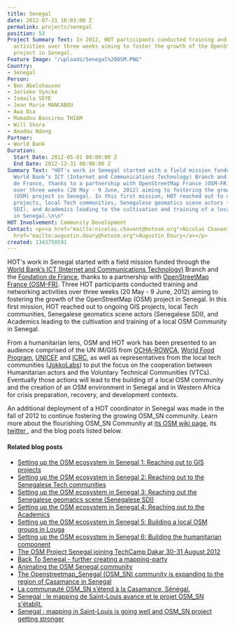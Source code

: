```yaml
---
title: Senegal
date: 2012-07-31 16:03:00 Z
permalink: projects/senegal
position: 53
Project Summary Text: In 2012, HOT participants conducted training and networking
  activities over three weeks aiming to foster the growth of the OpenStreetMap (OSM)
  project in Senegal.
Feature Image: "/uploads/Senegal%20OSM.PNG"
Country:
- Senegal
Person:
- Ben Abelshausen
- Jorieke Vyncke
- Ismaila SEYE
- Jean Marie MANCABOU
- Awa Dia
- Mamadou Bassirou THIAM
- Will Skora
- Amadou Ndong
Partner:
- World Bank
Duration:
  Start Date: 2012-05-01 00:00:00 Z
  End Date: 2012-12-31 00:00:00 Z
Summary Text: "HOT's work in Senegal started with a field mission funded through the
  World Bank’s ICT (Internet and Communications Technology) Branch and the Fondation
  de France, thanks to a partnership with OpenStreetMap France (OSM-FR). Three HOT participants conducted training and networking activities
  over three weeks (20 May - 9 June, 2012) aiming to fostering the growth of the OpenStreetMap
  (OSM) project in Senegal. In this first mission, HOT reached out to ongoing GIS
  projects, local Tech communities, Senegalese geomatics scene actors (Senegalese
  SDI), and Academics leading to the cultivation and training of a local OSM Community
  in Senegal.\n\n"
HOT Involvement: Community Development
Contact: <p><a href="mailto:nicolas.chavent@hotosm.org">Nicolas Chavent</a> <br><a
  href="mailto:augustin.doury@hotosm.org">Augustin Doury</a></p>
created: 1343750591
---
```


<p>HOT's work in Senegal started with a field mission funded through the <a href="http://www.worldbank.org/ict/">World Bank’s ICT (Internet and Communications Technology)</a> Branch and the <a href="http://www.fondationdefrance.org/">Fondation de France</a>, thanks to a partnership with <a href="http://openstreetmap.fr/">OpenStreetMap France (OSM-FR)</a>. Three HOT participants conducted training and networking activities over three weeks (20 May - 9 June, 2012) aiming to fostering the growth of the OpenStreetMap (OSM) project in Senegal. In this first mission, HOT reached out to ongoing GIS projects, local Tech communities, Senegalese geomatics scene actors (Senegalese SDI), and Academics leading to the cultivation and training of a local OSM Community in Senegal. <!--break--></p><p>From a humanitarian lens, OSM and HOT work has been presented to an audience comprised of the UN IM/GIS from <a href="http://ochaonline.un.org/Default.aspx?alias=ochaonline.un.org/rowca">OCHA-ROWCA</a>, <a href="http://www.wfp.org/countries/senegal">World Food Program</a>, <a href="http://www.unicef.org/infobycountry/senegal.html">UNICEF</a> and <a href="http://www.icrc.org/eng/where-we-work/africa/senegal/index.jsp">ICRC</a>, as well as representatives from the local tech communities (<a href="http://www.jokkolabs.net/">JokkoLabs</a>) to put the focus on the cooperation between Humanitarian actors and the Voluntary Technical Communities (VTCs). Eventually those actions will lead to the building of a local OSM community and the creation of an OSM environment in Senegal and in Western Africa for crisis preparation, recovery, and development contexts.</p><p>An additional deployment of a HOT coordinator in Senegal was made in the fall of 2012 to continue fostering the growing OSM_SN community. Learn more about the flourishing OSM_SN Community at <a href="http://wiki.openstreetmap.org/wiki/Senegal"> its OSM wiki page</a>, its <a href="https://twitter.com/OpenStreetMapSn">twitter </a>, and the blog posts listed below.</p><h4>Related blog posts</h4><ul><li><a href="http://hot.openstreetmap.org/updates/2012-07-31_setting_up_the_osm_ecosystem_in_senegal_1_reaching_out_to_gis_projects">Setting up the OSM ecosystem in Senegal 1: Reaching out to GIS projects</a></li><li><a href="http://hot.openstreetmap.org/updates/2012-08-06_setting_up_the_osm_ecosystem_in_senegal_2_reaching_out_to_the_senegalese_tech_com">Setting up the OSM ecosystem in Senegal 2: Reaching out to the Senegalese Tech communities</a></li><li><a href="http://hot.openstreetmap.org/updates/2012-08-08_setting_up_the_osm_ecosystem_in_senegal_3_reaching_out_the_senegalese_geomatics_s">Setting up the OSM ecosystem in Senegal 3: Reaching out the Senegalese geomatics scene (Senegalese SDI)</a></li><li><a href="http://hot.openstreetmap.org/updates/2012-08-11_setting_up_the_osm_ecosystem_in_senegal_4_reaching_out_to_the_academics">Setting up the OSM ecosystem in Senegal 4: Reaching out to the Academics</a></li><li><a href="http://hot.openstreetmap.org/updates/2012-08-14_setting_up_the_osm_ecosystem_in_senegal_5_building_a_local_osm_groups_in_louga">Setting up the OSM ecosystem in Senegal 5: Building a local OSM groups in Louga</a></li><li><a href="http://hot.openstreetmap.org/updates/2012-08-16_setting_up_the_osm_ecosystem_in_senegal_6_building_the_humanitarian_component">Setting up the OSM ecosystem in Senegal 6: Building the humanitarian component</a></li><li><a href="http://hot.openstreetmap.org/updates/2012-08-28_the_osm_project_senegal_joining_tech_camp_dakar_30_31_august_2012">The OSM Project Senegal joining TechCamp Dakar 30-31 August 2012</a></li><li><a href="http://hot.openstreetmap.org/updates/2013-01-09_back_to_senegal_further_creating_a_mapping_community">Back To Senegal - further creating a mapping-party</a></li><li><a href="http://hot.openstreetmap.org/updates/2013-01-15_animating_the_osm_senegal_community">Animating the OSM Senegal community</a></li><li><a href="http://hot.openstreetmap.org/updates/2013-01-31_the_openstreetmap_senegal_osm_sn_community_is_expanding_to_the_region_of_casamanc">The Openstreetmap_Senegal (OSM_SN) community is expanding to the region of Casamance in Senegal</a></li><li><a href="http://hot.openstreetmap.org/updates/2013-01-31_la_communaut%C3%A9_osm_sn_s%E2%80%99%C3%A9tend_%C3%A0_la_casamance_s%C3%A9n%C3%A9gal">La communauté OSM_SN s’étend à la Casamance, Sénégal.</a></li><li><a href="http://hot.openstreetmap.org/updates/2013-02-22_le_mapping_de_saint_louis_avance_et_le_projet_osm_sn_s%C3%A9tablit">Senegal : le mapping de Saint-Louis avance et le projet OSM_SN s'établit.</a></li><li><a href="http://hot.openstreetmap.org/updates/2013-02-22_senegal_mapping_in_saint_louis_is_going_well_and_osm_sn_project_getting_stronger">Senegal : mapping in Saint-Louis is going well and OSM_SN project getting stronger </a></li></ul>
